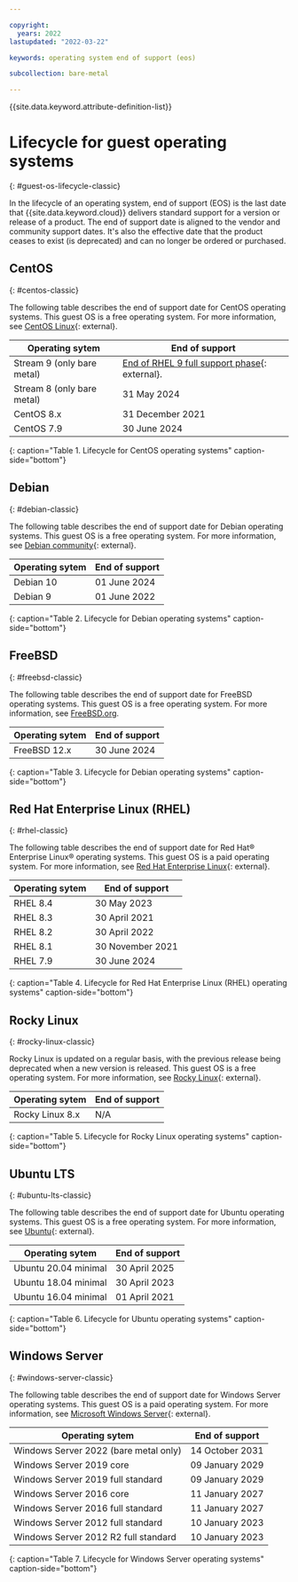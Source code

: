 ```yaml
---

copyright:
  years: 2022
lastupdated: "2022-03-22"

keywords: operating system end of support (eos)

subcollection: bare-metal

---
```


{{site.data.keyword.attribute-definition-list}}

# Lifecycle for guest operating systems 
{: #guest-os-lifecycle-classic}

In the lifecycle of an operating system, end of support (EOS) is the last date that {{site.data.keyword.cloud}} delivers standard support for a version or release of a product. The end of support date is aligned to the vendor and community support dates. It's also the effective date that the product ceases to exist (is deprecated) and can no longer be ordered or purchased. 

## CentOS
{: #centos-classic}

The following table describes the end of support date for CentOS operating systems. This guest OS is a free operating system. For more information, see [CentOS Linux](https://www.centos.org/about/){: external}. 

| Operating sytem | End of support | 
|-----------------|----------------|
| Stream 9 (only bare metal) | [End of RHEL 9 full support phase](https://access.redhat.com/support/policy/updates/errata#Full_Support_Phase){: external}. | 
| Stream 8 (only bare metal) | 31 May 2024 | 
| CentOS 8.x | 31 December 2021  | 
| CentOS 7.9 | 30 June 2024 |
{: caption="Table 1. Lifecycle for CentOS operating systems" caption-side="bottom"}

## Debian
{: #debian-classic}

The following table describes the end of support date for Debian operating systems. This guest OS is a free operating system. For more information, see [Debian community](https://www.debian.org/){: external}. 

| Operating sytem | End of support | 
|-----------------|----------------|
| Debian 10 | 01 June 2024 | 
| Debian 9  | 01 June 2022 | 
{: caption="Table 2. Lifecycle for Debian operating systems" caption-side="bottom"}

## FreeBSD
{: #freebsd-classic}

The following table describes the end of support date for FreeBSD operating systems. This guest OS is a free operating system. For more information, see [FreeBSD.org](freebsd.org). 

| Operating sytem | End of support |
|-----------------|----------------|
| FreeBSD 12.x | 30 June 2024 | 
{: caption="Table 3. Lifecycle for Debian operating systems" caption-side="bottom"}

## Red Hat Enterprise Linux (RHEL)
{: #rhel-classic}

The following table describes the end of support date for Red Hat&reg; Enterprise Linux&reg; operating systems. This guest OS is a paid operating system. For more information, see [Red Hat Enterprise Linux](https://www.redhat.com/en/technologies/linux-platforms/enterprise-linux){: external}. 

| Operating sytem | End of support | 
|-----------------|----------------|
| RHEL 8.4  | 30 May 2023 | 
| RHEL 8.3  | 30 April 2021 | 
| RHEL 8.2  | 30 April 2022 |  
| RHEL 8.1  | 30 November 2021 | 
| RHEL 7.9  | 30 June 2024 | 
{: caption="Table 4. Lifecycle for Red Hat Enterprise Linux (RHEL) operating systems" caption-side="bottom"}

<!--**BYOL**: For Red Hat Enterprise Linux® (RHEL) operating systems, you can bring your own license (BYOL) to {{site.data.keyword.vpc_short}} when you import a custom image. These images are registered and licensed by you. You maintain control over your license and incur no additional costs by using your license. Acquisition and activation of the license is between you and the OS vendor. BYOL is not supported on Red Hat Enterprise Linux for SAP.-->

## Rocky Linux
{: #rocky-linux-classic}

Rocky Linux is updated on a regular basis, with the previous release being deprecated when a new version is released. This guest OS is a free operating system. For more information, see [Rocky Linux](https://rockylinux.org/){: external}. 

| Operating sytem | End of support | 
|-----------------|----------------|
| Rocky Linux 8.x | N/A | 
{: caption="Table 5. Lifecycle for Rocky Linux operating systems" caption-side="bottom"}

## Ubuntu LTS
{: #ubuntu-lts-classic}

The following table describes the end of support date for Ubuntu operating systems. This guest OS is a free operating system. For more information, see [Ubuntu](https://ubuntu.com/){: external}. 

| Operating sytem | End of support | 
|-----------------|----------------|
| Ubuntu 20.04 minimal | 30 April 2025 | 
| Ubuntu 18.04 minimal | 30 April 2023  | 
| Ubuntu 16.04 minimal | 01 April 2021  | 
{: caption="Table 6. Lifecycle for Ubuntu operating systems" caption-side="bottom"}

## Windows Server
{: #windows-server-classic}

The following table describes the end of support date for Windows Server operating systems. This guest OS is a paid operating system. For more information, see [Microsoft Windows Server](https://www.microsoft.com/en-us/windows-server){: external}. 

| Operating sytem | End of support | 
|-----------------|----------------|
| Windows Server 2022 (bare metal only) | 14 October 2031 |
| Windows Server 2019 core | 09 January 2029 | 
| Windows Server 2019 full standard | 09 January 2029 | 
| Windows Server 2016 core | 11 January 2027 | 
| Windows Server 2016 full standard  | 11 January 2027  |  
| Windows Server 2012 full standard | 10 January 2023 | 
| Windows Server 2012 R2 full standard | 10 January 2023 | 
{: caption="Table 7. Lifecycle for Windows Server operating systems" caption-side="bottom"}

<!--**BYOL**: For Windows operating systems, you can bring your own license (BYOL) when you import a custom image. These images are registered and licensed by you. You maintain control over your license and incur no additional costs by using your license. Acquisition and activation of the license is between you and the OS vendor.-->

